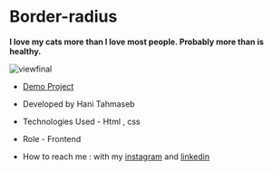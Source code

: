 # Border-radius

**I love my cats more than I love most people. Probably more than is healthy.**

![viewfinal](https://s6.uupload.ir/files/bdrs_eqnj.png)

- [Demo Project](https://haniehtahmaseb.github.io/border-radius/project-brds.html)

- Developed by Hani Tahmaseb

- Technologies Used - Html , css

- Role - Frontend

- How to reach me : with my [instagram](https://instagram.com/haniehtahmaseb) and [linkedin](https://linkedin.com/in/hani-tahmaseb-a52212212)

